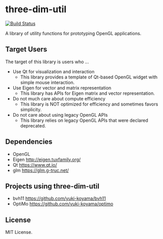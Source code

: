 # three-dim-util

[![Build Status](https://travis-ci.com/yuki-koyama/three-dim-util.svg?branch=master)](https://travis-ci.com/yuki-koyama/three-dim-util)

A library of utility functions for prototyping OpenGL applications.

## Target Users

The target of this library is users who ...

- Use Qt for visualization and interaction
  - This library provides a template of Qt-based OpenGL widget with simple mouse interaction.
- Use Eigen for vector and matrix representation
  - This library has APIs for Eigen matrix and vector representation.
- Do not much care about compute efficiency
  - This library is NOT optimized for efficiency and sometimes favors simplicity.
- Do not care about using legacy OpenGL APIs
  - This library relies on legacy OpenGL APIs that were declared deprecated.

## Dependencies

- OpenGL
- Eigen <http://eigen.tuxfamily.org/>
- Qt <https://www.qt.io/>
- glm <https://glm.g-truc.net/>

## Projects using three-dim-util

- bvh11 <https://github.com/yuki-koyama/bvh11>
- OptiMo <https://github.com/yuki-koyama/optimo>

## License

MIT License.
